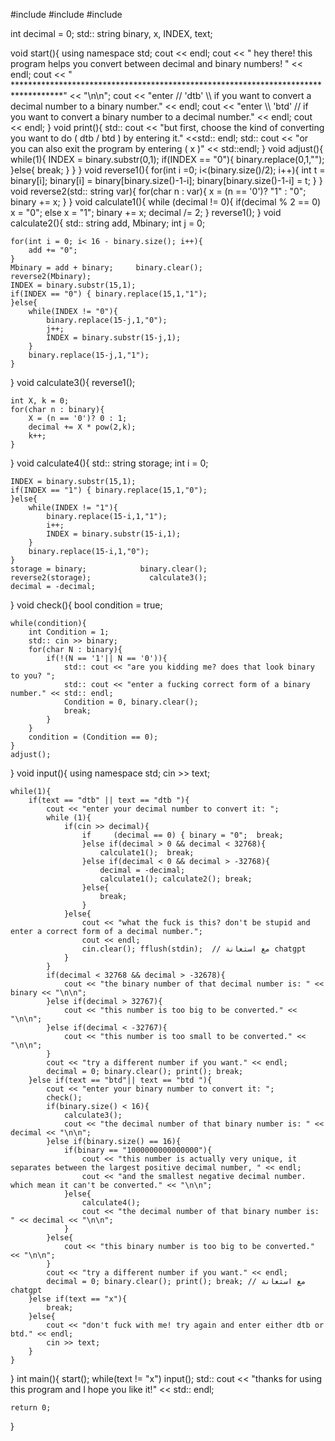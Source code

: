 #include <iostream>
#include <cmath>
#include <string>

int decimal = 0; 
std:: string binary, x, INDEX, text;

void start(){
    using namespace std;
    cout << endl;
    cout << "           hey there! this program helps you convert between decimal and binary numbers!   " << endl;
    cout << "        ***********************************************************************************" << "\n\n";
    cout << "enter // \'dtb\' \\\\ if you want to convert a decimal number to a binary number." << endl;
    cout << "enter \\\\ \'btd\' // if you want to convert a binary number to a decimal number." << endl;
    cout << endl;
}
void print(){
    std:: cout << "but first, choose the kind of converting you want to do ( dtb / btd ) by entering it." <<std:: endl;
    std:: cout << "or you can also exit the program by entering ( x )" << std::endl;
}
void adjust(){
    while(1){
        INDEX = binary.substr(0,1);
        if(INDEX == "0"){
            binary.replace(0,1,"");
        }else{
            break;
        }
    }
}
void reverse1(){
    for(int i =0; i<(binary.size()/2); i++){
        int t = binary[i];
        binary[i] = binary[binary.size()-1-i];
        binary[binary.size()-1-i] = t;
    }
}
void reverse2(std:: string var){
    for(char n : var){
        x = (n == '0')? "1" : "0";
        binary += x;
    }
}
void calculate1(){
    while (decimal != 0){
        if(decimal % 2 == 0) x = "0";
        else                 x = "1";
        binary += x;    decimal /= 2;
    }
    reverse1();
}
void calculate2(){
    std:: string add, Mbinary;       int j = 0;

    for(int i = 0; i< 16 - binary.size(); i++){
        add += "0";
    }
    Mbinary = add + binary;     binary.clear();
    reverse2(Mbinary);
    INDEX = binary.substr(15,1);
    if(INDEX == "0") { binary.replace(15,1,"1");
    }else{
        while(INDEX != "0"){          
            binary.replace(15-j,1,"0");
            j++;
            INDEX = binary.substr(15-j,1);
        }
        binary.replace(15-j,1,"1");
    }
}
void calculate3(){
    reverse1(); 

    int X, k = 0;
    for(char n : binary){
        X = (n == '0')? 0 : 1;
        decimal += X * pow(2,k);
        k++;
    }
}
void calculate4(){
    std:: string storage;             int i = 0;

    INDEX = binary.substr(15,1);
    if(INDEX == "1") { binary.replace(15,1,"0");
    }else{ 
        while(INDEX != "1"){          
            binary.replace(15-i,1,"1");
            i++;
            INDEX = binary.substr(15-i,1);
        }
        binary.replace(15-i,1,"0");
    }
    storage = binary;            binary.clear();
    reverse2(storage);             calculate3();
    decimal = -decimal;
}
void check(){
    bool condition = true;

    while(condition){
        int Condition = 1;
        std:: cin >> binary;
        for(char N : binary){
            if(!(N == '1'|| N == '0')){
                std:: cout << "are you kidding me? does that look binary to you? ";
                std:: cout << "enter a fucking correct form of a binary number." << std:: endl;
                Condition = 0, binary.clear();
                break;
            }
        }
        condition = (Condition == 0);
    }
    adjust();
}
void input(){
    using namespace std;
    cin >> text;

    while(1){
        if(text == "dtb" || text == "dtb "){
            cout << "enter your decimal number to convert it: ";
            while (1){
                if(cin >> decimal){
                    if     (decimal == 0) { binary = "0";  break;
                    }else if(decimal > 0 && decimal < 32768){
                        calculate1();  break;
                    }else if(decimal < 0 && decimal > -32768){
                        decimal = -decimal;
                        calculate1(); calculate2(); break;
                    }else{
                        break;
                    } 
                }else{
                    cout << "what the fuck is this? don't be stupid and enter a correct form of a decimal number.";
                    cout << endl;
                    cin.clear(); fflush(stdin);  // مع استعانة chatgpt
                }
            }
            if(decimal < 32768 && decimal > -32678){
                cout << "the binary number of that decimal number is: " << binary << "\n\n";
            }else if(decimal > 32767){
                cout << "this number is too big to be converted." << "\n\n";
            }else if(decimal < -32767){
                cout << "this number is too small to be converted." << "\n\n";
            }
            cout << "try a different number if you want." << endl;
            decimal = 0; binary.clear(); print(); break;
        }else if(text == "btd"|| text == "btd "){
            cout << "enter your binary number to convert it: ";
            check(); 
            if(binary.size() < 16){
                calculate3();
                cout << "the decimal number of that binary number is: " << decimal << "\n\n";
            }else if(binary.size() == 16){
                if(binary == "1000000000000000"){
                    cout << "this number is actually very unique, it separates between the largest positive decimal number, " << endl;
                    cout << "and the smallest negative decimal number. which mean it can't be converted." << "\n\n";
                }else{
                    calculate4();
                    cout << "the decimal number of that binary number is: " << decimal << "\n\n";
                }
            }else{
                cout << "this binary number is too big to be converted." << "\n\n";
            }
            cout << "try a different number if you want." << endl;
            decimal = 0; binary.clear(); print(); break; // مع استعانة chatgpt
        }else if(text == "x"){
            break;
        }else{
            cout << "don't fuck with me! try again and enter either dtb or btd." << endl;
            cin >> text;
        }
    }
}
int main(){
    start(); while(text != "x") input();
    std:: cout << "thanks for using this program and I hope you like it!" << std:: endl;

    return 0;
}
